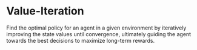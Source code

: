 # Value-Iteration
Find the optimal policy for an agent in a given environment by iteratively improving the state values until convergence, ultimately guiding the agent towards the best decisions to maximize long-term rewards.
